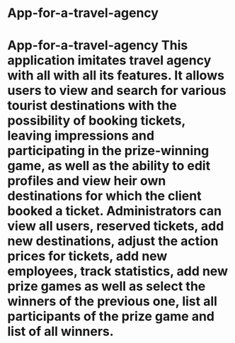 # App-for-a-travel-agency
# App-for-a-travel-agency This application imitates travel agency with all with all its features.  It allows users to view and search for various tourist destinations with the possibility of booking tickets, leaving impressions and participating in the prize-winning game, as well as the ability to edit profiles and view  heir own destinations for which the client booked a ticket. Administrators can view all users, reserved tickets, add new destinations, adjust the action prices for tickets, add new  employees, track statistics, add new prize games as well as select the winners of the previous one, list all participants of the prize game and list of all winners.
